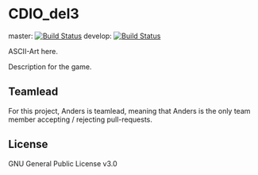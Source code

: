 # CDIO_del3

master: [![Build Status](https://travis-ci.org/hold11/CDIO_del3.svg?branch=master)](https://travis-ci.org/hold11/CDIO_del3)
develop: [![Build Status](https://travis-ci.org/hold11/CDIO_del3.svg?branch=develop)](https://travis-ci.org/hold11/CDIO_del3)

ASCII-Art here.

Description for the game.

## Teamlead

For this project, Anders is teamlead, meaning that Anders is the only team member accepting / rejecting pull-requests.

## License

GNU General Public License v3.0
